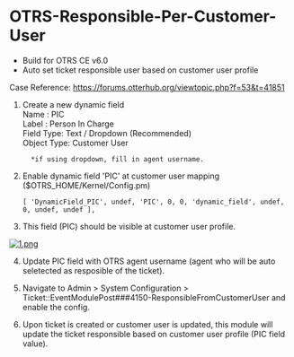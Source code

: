 # OTRS-Responsible-Per-Customer-User  
- Build for OTRS CE v6.0  
- Auto set ticket responsible user based on customer user profile  
  
Case Reference: https://forums.otterhub.org/viewtopic.php?f=53&t=41851  

1. Create a new dynamic field  
         Name : PIC  
         Label : Person In Charge  
         Field Type: Text / Dropdown (Recommended)  
         Object Type: Customer User  
         
         *if using dropdown, fill in agent username.  
      
      
 2. Enable dynamic field 'PIC' at customer user mapping ($OTRS_HOME/Kernel/Config.pm)  
   
        [ 'DynamicField_PIC', undef, 'PIC', 0, 0, 'dynamic_field', undef, 0, undef, undef ],  
        
 3. This field (PIC) should be visible at customer user profile.  
   
 [![1.png](https://i.postimg.cc/xTWBzxp5/1.png)](https://postimg.cc/jL48VXbn)  
   
 4. Update PIC field with OTRS agent username (agent who will be auto seletected as resposible of the ticket).  
   
 5. Navigate to Admin > System Configuration > Ticket::EventModulePost###4150-ResponsibleFromCustomerUser and enable the config.  
 
 6. Upon ticket is created or customer user is updated, this module will update the ticket responsible based on customer user profile (PIC field value).  
